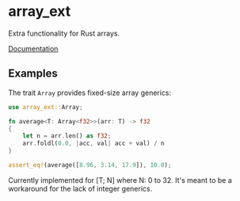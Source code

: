 # array_ext

Extra functionality for Rust arrays.

[Documentation](https://docs.rs/array_ext)

## Examples

The trait `Array` provides fixed-size array generics:

```rust
use array_ext::Array;

fn average<T: Array<f32>>(arr: T) -> f32
{
    let n = arr.len() as f32;
    arr.foldl(0.0, |acc, val| acc + val) / n
}

assert_eq!(average([8.96, 3.14, 17.9]), 10.0);
```

Currently implemented for [T; N] where N: 0 to 32. It's meant to be a workaround for the lack of integer generics.
